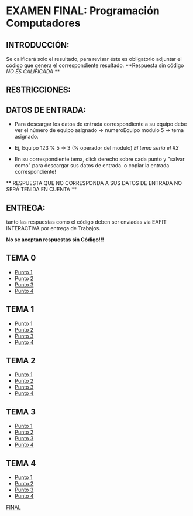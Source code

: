 # EXAMEN FINAL: Programación Computadores


## INTRODUCCIÓN:

Se calificará solo el resultado, para revisar éste es obligatorio adjuntar el código que genera el correspondiente resultado. **Respuesta sin código *NO ES CALIFICADA* **

## RESTRICCIONES:


## DATOS DE ENTRADA:

+ Para descargar los datos de entrada correspondiente a su equipo debe ver el
número de equipo asignado -> numeroEquipo modulo 5 -> tema asignado.

+ Ej, Equipo 123 % 5 => 3   (% operador del modulo)
*El tema sería el #3*

+ En su correspondiente tema, click derecho sobre cada punto y "salvar como" para descargar sus datos de entrada.
o copiar la entrada correspondiente!

** RESPUESTA QUE NO CORRESPONDA A SUS DATOS DE ENTRADA NO SERÁ TENIDA EN CUENTA **


## ENTREGA:

tanto las respuestas como el código deben ser enviadas via EAFIT INTERACTIVA
por entrega de Trabajos.

__**No se aceptan respuestas sin Código!!!**__

## TEMA 0
* [Punto 1](2FIN/A/punto1.m)
* [Punto 2](2FIN/A/punto2.md)
* [Punto 3](2FIN/A/punto3.md)
* [Punto 4](2FIN/A/punto4.md)

## TEMA 1
* [Punto 1](2FIN/B/punto1.m)
* [Punto 2](2FIN/B/punto2.md)
* [Punto 3](2FIN/B/punto3.md)
* [Punto 4](2FIN/B/punto4.md)

## TEMA 2
* [Punto 1](2FIN/C/punto1.m)
* [Punto 2](2FIN/C/punto2.md)
* [Punto 3](2FIN/C/punto3.md)
* [Punto 4](2FIN/C/punto4.md)

## TEMA 3
* [Punto 1](2FIN/D/punto1.m)
* [Punto 2](2FIN/D/punto2.md)
* [Punto 3](2FIN/D/punto3.md)
* [Punto 4](2FIN/D/punto4.md)

## TEMA 4
* [Punto 1](2FIN/E/punto1.m)
* [Punto 2](2FIN/E/punto2.md)
* [Punto 3](2FIN/E/punto3.md)
* [Punto 4](2FIN/E/punto4.md)

[FINAL](FINAL2.pdf)
